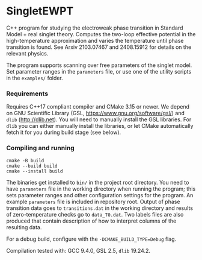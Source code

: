 # SingletEWPT

C++ program for studying the electroweak phase transition in Standard Model + real singlet theory. Computes the two-loop effective potential in the high-temperature approximation and varies the temperature until phase transition is found. See Arxiv 2103.07467 and 2408.15912 for details on the relevant physics.

The program supports scanning over free parameters of the singlet model. Set parameter ranges in the ```parameters``` file, or use one of the utility scripts in the ```examples/``` folder.

### Requirements

Requires C++17 compliant compiler and CMake 3.15 or newer. We depend on GNU Scientific Library (GSL, https://www.gnu.org/software/gsl/) and ```dlib``` (http://dlib.net). You will need to manually install the GSL libraries. For ```dlib``` you can either manually install the libraries, or let CMake automatically fetch it for you during build stage (see below).

### Compiling and running

```
cmake -B build
cmake --build build
cmake --install build
```
The binaries get installed to ```bin/``` in the project root directory. You need to have ```parameters``` file in the working directory when running the program; this sets parameter ranges and other configuration settings for the program. An example ```parameters``` file is included in repository root. Output of phase transition data goes to ```transitions.dat``` in the working directory and results of zero-temperature checks go to ```data_T0.dat```. Two labels files are also produced that contain description of how to interpret columns of the resulting data. 

For a debug build, configure with the ```-DCMAKE_BUILD_TYPE=Debug``` flag.

Compilation tested with: GCC 9.4.0, GSL 2.5, ```dlib``` 19.24.2.
